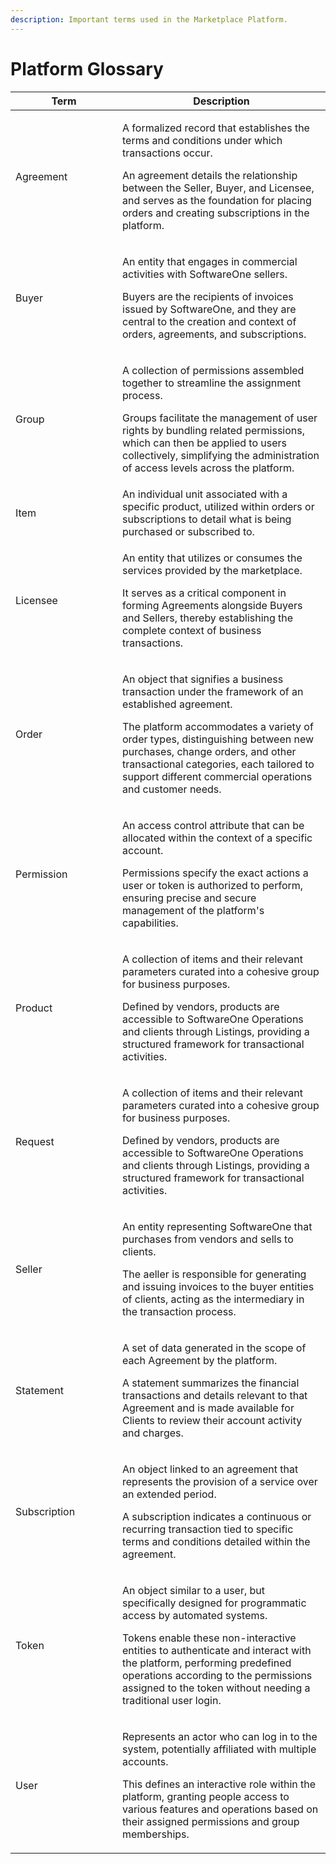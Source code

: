 ```yaml
---
description: Important terms used in the Marketplace Platform.
---
```


# Platform Glossary

<table><thead><tr><th width="155">Term</th><th>Description</th></tr></thead><tbody><tr><td>Agreement </td><td><p>A formalized record that establishes the terms and conditions under which transactions occur.</p><p></p><p>An agreement details the relationship between the Seller, Buyer, and Licensee, and serves as the foundation for placing orders and creating subscriptions in the platform. </p></td></tr><tr><td>Buyer</td><td><p>An entity that engages in commercial activities with SoftwareOne sellers.</p><p></p><p>Buyers are the recipients of invoices issued by SoftwareOne, and they are central to the creation and context of orders, agreements, and subscriptions.</p></td></tr><tr><td>Group</td><td><p>A collection of permissions assembled together to streamline the assignment process. </p><p></p><p>Groups facilitate the management of user rights by bundling related permissions, which can then be applied to users collectively, simplifying the administration of access levels across the platform.</p></td></tr><tr><td>Item</td><td>An individual unit associated with a specific product, utilized within orders or subscriptions to detail what is being purchased or subscribed to.</td></tr><tr><td>Licensee </td><td><p>An entity that utilizes or consumes the services provided by the marketplace.</p><p></p><p>It serves as a critical component in forming Agreements alongside Buyers and Sellers, thereby establishing the complete context of business transactions.</p></td></tr><tr><td>Order</td><td><p>An object that signifies a business transaction under the framework of an established agreement. </p><p></p><p>The platform accommodates a variety of order types, distinguishing between new purchases, change orders, and other transactional categories, each tailored to support different commercial operations and customer needs.</p></td></tr><tr><td>Permission</td><td><p>An access control attribute that can be allocated within the context of a specific account. </p><p></p><p>Permissions specify the exact actions a user or token is authorized to perform, ensuring precise and secure management of the platform's capabilities.</p></td></tr><tr><td>Product</td><td><p>A collection of items and their relevant parameters curated into a cohesive group for business purposes. </p><p></p><p>Defined by vendors, products are accessible to SoftwareOne Operations and clients through Listings, providing a structured framework for transactional activities.</p></td></tr><tr><td>Request</td><td><p>A collection of items and their relevant parameters curated into a cohesive group for business purposes. </p><p></p><p>Defined by vendors, products are accessible to SoftwareOne Operations and clients through Listings, providing a structured framework for transactional activities.</p></td></tr><tr><td>Seller</td><td><p>An entity representing SoftwareOne that purchases from vendors and sells to clients. </p><p></p><p>The aeller is responsible for generating and issuing invoices to the buyer entities of clients, acting as the intermediary in the transaction process.</p></td></tr><tr><td>Statement</td><td><p>A set of data generated in the scope of each Agreement by the platform.</p><p></p><p>A statement summarizes the financial transactions and details relevant to that Agreement and is made available for Clients to review their account activity and charges.</p></td></tr><tr><td>Subscription</td><td><p>An object linked to an agreement that represents the provision of a service over an extended period.</p><p></p><p>A subscription indicates a continuous or recurring transaction tied to specific terms and conditions detailed within the agreement.</p></td></tr><tr><td>Token</td><td><p>An object similar to a user, but specifically designed for programmatic access by automated systems. </p><p></p><p>Tokens enable these non-interactive entities to authenticate and interact with the platform, performing predefined operations according to the permissions assigned to the token without needing a traditional user login.</p></td></tr><tr><td>User</td><td><p>Represents an actor who can log in to the system, potentially affiliated with multiple accounts. </p><p></p><p>This defines an interactive role within the platform, granting people access to various features and operations based on their assigned permissions and group memberships.</p></td></tr></tbody></table>
